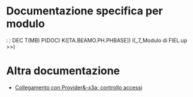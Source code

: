 # Documentazione specifica per modulo
 :  : DEC T(MB) P(DOC) K([TA.B£AMO.PH.PHBASE]) I(_7_Modulo di FIEL.up    >>)

# Altra documentazione
- [Collegamento con Provider&-x3a; controllo accessi](Sorgenti/DOC/TA/B£AMO/PROVI_01)
